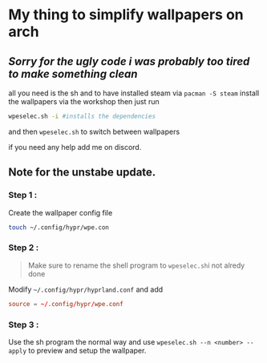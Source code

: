 # My thing to simplify wallpapers on arch
*Sorry for the ugly code i was probably too tired to make something clean*
--
all you need is the sh and to have installed steam via 
```pacman -S steam```
install the wallpapers via the workshop
then just run 
```sh
wpeselec.sh -i #installs the dependencies
```
and then `wpeselec.sh` to switch between wallpapers

if you need any help add me on discord.
## Note for the unstabe update.
### Step 1 :
Create the wallpaper config file
```sh
touch ~/.config/hypr/wpe.con
```
### Step 2 :
> Make sure to rename the shell program to `wpeselec.sh`i  not alredy done

Modify `~/.config/hypr/hyprland.conf` and add 
```conf
source = ~/.config/hypr/wpe.conf
```
### Step 3 :
Use the sh program the normal way and use `wpeselec.sh --n <number> --apply` to preview and setup the wallpaper.
